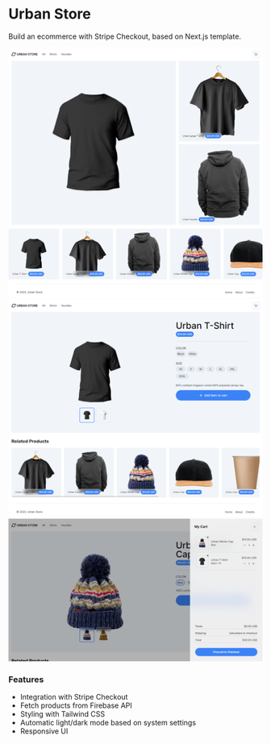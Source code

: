 # Urban Store

Build an ecommerce with Stripe Checkout, based on Next.js template.

![Alt text](/public/Urban-Store.png)
![Alt text](/public/Urban-Store-Details.png)
![Alt text](/public/Urban-Store-Cart.png)

### Features

- Integration with Stripe Checkout
- Fetch products from Firebase API
- Styling with Tailwind CSS
- Automatic light/dark mode based on system settings
- Responsive UI
